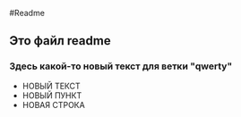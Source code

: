 #Readme

## Это файл readme

### Здесь какой-то новый текст для ветки "qwerty"

- НОВЫЙ ТЕКСТ
- НОВЫЙ ПУНКТ
- НОВАЯ СТРОКА
